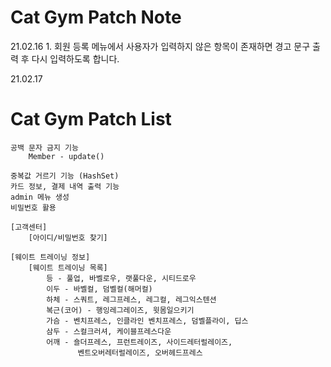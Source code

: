 # Cat Gym Patch Note
21.02.16
    1. 회원 등록 메뉴에서 사용자가 입력하지 않은 항목이 존재하면
       경고 문구 출력 후 다시 입력하도록 합니다.

21.02.17

# Cat Gym Patch List
    공백 문자 금지 기능
        Member - update()

    중복값 거르기 기능 (HashSet)
    카드 정보, 결제 내역 출력 기능
    admin 메뉴 생성
    비밀번호 활용

    [고객센터]
        [아이디/비밀번호 찾기]

    [웨이트 트레이닝 정보]
        [웨이트 트레이닝 목록]
            등 - 풀업, 바벨로우, 랫풀다운, 시티드로우
            이두 - 바벨컬, 덤벨컬(해머컬)
            하체 - 스쿼트, 레그프레스, 레그컬, 레그익스텐션
            복근(코어) - 행잉레그레이즈, 윗몸일으키기
            가슴 - 벤치프레스, 인클라인 벤치프레스, 덤벨플라이, 딥스
            삼두 - 스컬크러셔, 케이블프레스다운
            어깨 - 숄더프레스, 프런트레이즈, 사이드레터럴레이즈,
                   벤트오버레터럴레이즈, 오버헤드프레스